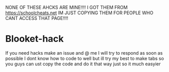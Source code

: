 NONE OF THESE AHCKS ARE MINE!!!!
I GOT THEM FROM https://schoolcheats.net
IM JUST COPYING THEM FOR PEOPLE WHO CANT ACCESS THAT PAGE!!!!

# Blooket-hack
If you need hacks make an issue and @ me I will try to respond as soon as possible 
I dont know how to code to well but ill try my best to make tabs so you guys can ust copy the code and do it that way just so it much easyier 
